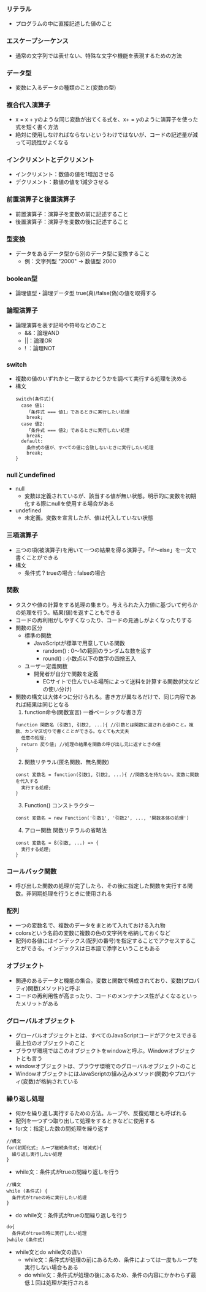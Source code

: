 ### リテラル
- プログラムの中に直接記述した値のこと

### エスケープシーケンス
- 通常の文字列では表せない、特殊な文字や機能を表現するための方法

### データ型
- 変数に入るデータの種類のこと(変数の型)

### 複合代入演算子
- x = x + yのような同じ変数が出てくる式を、x+ = yのように演算子を使った式を短く書く方法
- 絶対に使用しなければならないというわけではないが、コードの記述量が減って可読性がよくなる

### インクリメントとデクリメント
- インクリメント：数値の値を1増加させる
- デクリメント：数値の値を1減少させる

### 前置演算子と後置演算子
- 前置演算子：演算子を変数の前に記述すること
- 後置演算子：演算子を変数の後に記述すること

### 型変換
- データをあるデータ型から別のデータ型に変換すること
  - 例：文字列型 "2000" → 数値型 2000

### boolean型
- 論理値型・論理データ型 true(真)/false(偽)の値を取得する

### 論理演算子
- 論理演算を表す記号や符号などのこと
  - &&：論理AND
  - ||：論理OR
  - ! ：論理NOT

### switch
- 複数の値のいずれかと一致するかどうかを調べて実行する処理を決める
- 構文
  ```
  switch(条件式){
    case 値1:
      「条件式 === 値1」であるときに実行したい処理
      break;
    case 値2:
      「条件式 === 値2」であるときに実行したい処理
      break;
    default:
      条件式の値が、すべての値に合致しないときに実行したい処理
      break;
  }
  ```

### nullとundefined
- null
  - 変数は定義されているが、該当する値が無い状態。明示的に変数を初期化する際にnullを使用する場合がある
- undefined
  - 未定義。変数を宣言したが、値は代入していない状態

### 三項演算子
- 三つの項(被演算子)を用いて一つの結果を得る演算子。「if〜else」を一文で書くことができる
- 構文
  - 条件式 ? trueの場合 : falseの場合

### 関数
- タスクや値の計算をする処理の集まり。与えられた入力値に基づいて何らかの処理を行う。結果(値)を返すこともできる
- コードの再利用がしやすくなったり、コードの見通しがよくなったりする
- 関数の区分
  - 標準の関数
    - JavaScriptが標準で用意している関数
      - random() : 0〜1の範囲のランダムな数を返す
      - round() : 小数点以下の数字の四捨五入
  - ユーザー定義関数
    - 開発者が自分で関数を定義
      - ECサイトで住んでいる場所によって送料を計算する関数(if文などの使い分け)
- 関数の構文は大体4つに分けられる。書き方が異なるだけで、同じ内容であれば結果は同じとなる
  1. function命令(関数宣言) 一番ベーシックな書き方
  ```
  function 関数名 (引数1, 引数2, ...){ //引数とは関数に渡される値のこと。複数、カンマ区切りで書くことができる。なくても大丈夫
    任意の処理;
    return 戻り値; //処理の結果を関数の呼び出し元に返すときの値
  }
  ```
  2. 関数リテラル(匿名関数、無名関数)
  ```
  const 変数名 = function(引数1, 引数2, ...){ //関数名を持たない。変数に関数を代入する
    実行する処理;
  }
  ```
  3. Function() コンストラクター
  ```
  const 変数名 = new Function('引数1', '引数2', ..., '関数本体の処理')
  ```
  4. アロー関数 関数リテラルの省略法
  ```
  const 変数名 = ß(引数, ...) => {
    実行する処理;
  }
  ```

### コールバック関数
- 呼び出した関数の処理が完了したら、その後に指定した関数を実行する関数。非同期処理を行うときに使用される

### 配列
- 一つの変数名で、複数のデータをまとめて入れておける入れ物
- colorsという名前の変数に複数の色の文字列を格納しておくなど
- 配列の各値にはインデックス(配列の番号)を指定することでアクセスすることができる。インデックスは日本語で添字ということもある

### オブジェクト
- 関連のあるデータと機能の集合。変数と関数で構成されており、変数(プロパティ)関数(メソッド)と呼ぶ
- コードの再利用性が高まったり、コードのメンテナンス性がよくなるといったメリットがある

### グローバルオブジェクト
- グローバルオブジェクトとは、すべてのJavaScriptコードがアクセスできる最上位のオブジェクトのこと
- ブラウザ環境ではこのオブジェクトをwindowと呼ぶ。Windowオブジェクトとも言う
- windowオブジェクトは、ブラウザ環境でのグローバルオブジェクトのこと
- WindowオブジェクトにはJavaScriptの組み込みメソッド(関数)やプロパティ(変数)が格納されている

### 繰り返し処理
- 何かを繰り返し実行するための方法。ループや、反復処理とも呼ばれる
- 配列を一つずつ取り出して処理をするときなどに使用する
- for文：指定した数の間処理を繰り返す
```
//構文
for(初期化式; ループ継続条件式; 増減式){
  繰り返し実行したい処理
}
```
- while文：条件式がtrueの間繰り返しを行う
```
//構文
while (条件式) {
  条件式がtrueの時に実行したい処理
}
```
- do while文：条件式がtrueの間繰り返しを行う
```
do{
  条件式がtrueの時に実行したい処理
}while (条件式)
```
- while文とdo while文の違い
  - while文：条件式が処理の前にあるため、条件によっては一度もループを実行しない場合もある
  - do while文：条件式が処理の後にあるため、条件の内容にかかわらず最低１回は処理が実行される